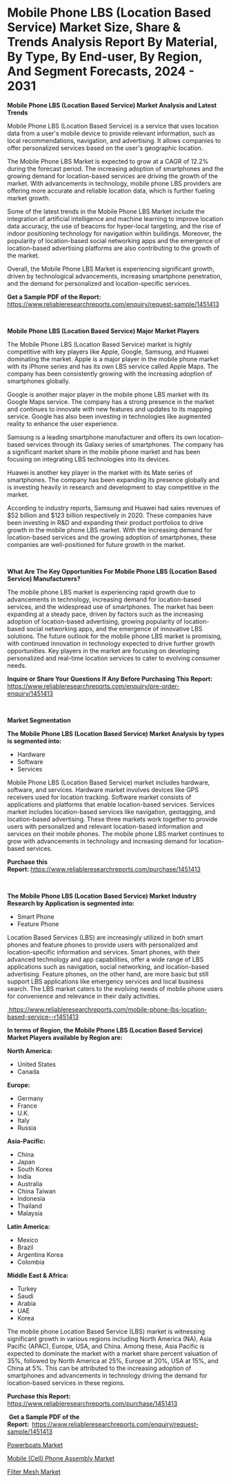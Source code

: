 <p><h1>Mobile Phone LBS (Location Based Service) Market Size, Share & Trends Analysis Report By Material, By Type, By End-user, By Region, And Segment Forecasts, 2024 - 2031</h1></p><p><strong>Mobile Phone LBS (Location Based Service) Market Analysis and Latest Trends</strong></p>
<p><p>Mobile Phone LBS (Location Based Service) is a service that uses location data from a user's mobile device to provide relevant information, such as local recommendations, navigation, and advertising. It allows companies to offer personalized services based on the user's geographic location.</p><p>The Mobile Phone LBS Market is expected to grow at a CAGR of 12.2% during the forecast period. The increasing adoption of smartphones and the growing demand for location-based services are driving the growth of the market. With advancements in technology, mobile phone LBS providers are offering more accurate and reliable location data, which is further fueling market growth.</p><p>Some of the latest trends in the Mobile Phone LBS Market include the integration of artificial intelligence and machine learning to improve location data accuracy, the use of beacons for hyper-local targeting, and the rise of indoor positioning technology for navigation within buildings. Moreover, the popularity of location-based social networking apps and the emergence of location-based advertising platforms are also contributing to the growth of the market.</p><p>Overall, the Mobile Phone LBS Market is experiencing significant growth, driven by technological advancements, increasing smartphone penetration, and the demand for personalized and location-specific services.</p></p>
<p><strong>Get a Sample PDF of the Report:&nbsp;</strong> <a href="https://www.reliableresearchreports.com/enquiry/request-sample/1451413">https://www.reliableresearchreports.com/enquiry/request-sample/1451413</a></p>
<p>&nbsp;</p>
<p><strong>Mobile Phone LBS (Location Based Service) Major Market Players</strong></p>
<p><p>The Mobile Phone LBS (Location Based Service) market is highly competitive with key players like Apple, Google, Samsung, and Huawei dominating the market. Apple is a major player in the mobile phone market with its iPhone series and has its own LBS service called Apple Maps. The company has been consistently growing with the increasing adoption of smartphones globally.</p><p>Google is another major player in the mobile phone LBS market with its Google Maps service. The company has a strong presence in the market and continues to innovate with new features and updates to its mapping service. Google has also been investing in technologies like augmented reality to enhance the user experience.</p><p>Samsung is a leading smartphone manufacturer and offers its own location-based services through its Galaxy series of smartphones. The company has a significant market share in the mobile phone market and has been focusing on integrating LBS technologies into its devices.</p><p>Huawei is another key player in the market with its Mate series of smartphones. The company has been expanding its presence globally and is investing heavily in research and development to stay competitive in the market.</p><p>According to industry reports, Samsung and Huawei had sales revenues of $52 billion and $123 billion respectively in 2020. These companies have been investing in R&D and expanding their product portfolios to drive growth in the mobile phone LBS market. With the increasing demand for location-based services and the growing adoption of smartphones, these companies are well-positioned for future growth in the market.</p></p>
<p>&nbsp;</p>
<p><strong>What Are The Key Opportunities For Mobile Phone LBS (Location Based Service) Manufacturers?</strong></p>
<p><p>The mobile phone LBS market is experiencing rapid growth due to advancements in technology, increasing demand for location-based services, and the widespread use of smartphones. The market has been expanding at a steady pace, driven by factors such as the increasing adoption of location-based advertising, growing popularity of location-based social networking apps, and the emergence of innovative LBS solutions. The future outlook for the mobile phone LBS market is promising, with continued innovation in technology expected to drive further growth opportunities. Key players in the market are focusing on developing personalized and real-time location services to cater to evolving consumer needs.</p></p>
<p><strong>Inquire or Share Your Questions If Any Before Purchasing This Report:</strong> <a href="https://www.reliableresearchreports.com/enquiry/pre-order-enquiry/1451413">https://www.reliableresearchreports.com/enquiry/pre-order-enquiry/1451413</a></p>
<p>&nbsp;</p>
<p><strong>Market Segmentation</strong></p>
<p><strong>The Mobile Phone LBS (Location Based Service) Market Analysis by types is segmented into:</strong></p>
<p><ul><li>Hardware</li><li>Software</li><li>Services</li></ul></p>
<p><p>Mobile Phone LBS (Location Based Service) market includes hardware, software, and services. Hardware market involves devices like GPS receivers used for location tracking. Software market consists of applications and platforms that enable location-based services. Services market includes location-based services like navigation, geotagging, and location-based advertising. These three markets work together to provide users with personalized and relevant location-based information and services on their mobile phones. The mobile phone LBS market continues to grow with advancements in technology and increasing demand for location-based services.</p></p>
<p><strong>Purchase this Report:&nbsp;</strong><a href="https://www.reliableresearchreports.com/purchase/1451413">https://www.reliableresearchreports.com/purchase/1451413</a></p>
<p>&nbsp;</p>
<p><strong>The Mobile Phone LBS (Location Based Service) Market Industry Research by Application is segmented into:</strong></p>
<p><ul><li>Smart Phone</li><li>Feature Phone</li></ul></p>
<p><p>Location Based Services (LBS) are increasingly utilized in both smart phones and feature phones to provide users with personalized and location-specific information and services. Smart phones, with their advanced technology and app capabilities, offer a wide range of LBS applications such as navigation, social networking, and location-based advertising. Feature phones, on the other hand, are more basic but still support LBS applications like emergency services and local business search. The LBS market caters to the evolving needs of mobile phone users for convenience and relevance in their daily activities.</p></p>
<p><a href="https://www.reliableresearchreports.com/mobile-phone-lbs-location-based-service--r1451413">&nbsp;https://www.reliableresearchreports.com/mobile-phone-lbs-location-based-service--r1451413</a></p>
<p><strong>In terms of Region, the Mobile Phone LBS (Location Based Service) Market Players available by Region are:</strong></p>
<p>
    <p> <strong> North America: </strong>
        <ul>
            <li>United States</li>
            <li>Canada</li>
        </ul>
        </p> 
    <p> <strong> Europe: </strong>
        <ul>
            <li>Germany</li>
            <li>France</li>
            <li>U.K.</li>
            <li>Italy</li>
            <li>Russia</li>
        </ul>
        </p> 
    <p> <strong> Asia-Pacific: </strong>
        <ul>
            <li>China</li>
            <li>Japan</li>
            <li>South Korea</li>
            <li>India</li>
            <li>Australia</li>
            <li>China Taiwan</li>
            <li>Indonesia</li>
            <li>Thailand</li>
            <li>Malaysia</li>
        </ul>
        </p> 
    <p> <strong> Latin America: </strong>
        <ul>
            <li>Mexico</li>
            <li>Brazil</li>
            <li>Argentina Korea</li>
            <li>Colombia</li>
        </ul>
        </p> 
    <p> <strong> Middle East & Africa: </strong>
        <ul>
            <li>Turkey</li>
            <li>Saudi</li>
            <li>Arabia</li>
            <li>UAE</li>
            <li>Korea</li>
        </ul>
    </p>
    </p>
<p><p>The mobile phone Location Based Service (LBS) market is witnessing significant growth in various regions including North America (NA), Asia Pacific (APAC), Europe, USA, and China. Among these, Asia Pacific is expected to dominate the market with a market share percent valuation of 35%, followed by North America at 25%, Europe at 20%, USA at 15%, and China at 5%. This can be attributed to the increasing adoption of smartphones and advancements in technology driving the demand for location-based services in these regions.</p></p>
<p><strong>Purchase this Report: </strong><a href="https://www.reliableresearchreports.com/purchase/1451413">https://www.reliableresearchreports.com/purchase/1451413</a></p>
<p>&nbsp;<strong>Get a Sample PDF of the Report:&nbsp;&nbsp;</strong><a href="https://www.reliableresearchreports.com/enquiry/request-sample/1451413">https://www.reliableresearchreports.com/enquiry/request-sample/1451413</a></p>
<p><strong></strong></p>
<p><p><a href="https://www.linkedin.com/pulse/powerboatsnbspmarket-focuses-market-share-size-projected-forecast-11pze?trackingId=RUbGjE6SbggGz9UczQTstg%3D%3D">Powerboats Market</a></p><p><a href="https://github.com/sofayahoo2023/Market-Research-Report-List-4/blob/main/mobile-cell-phone-assembly-market.md">Mobile (Cell) Phone Assembly Market</a></p><p><a href="https://www.linkedin.com/pulse/filter-mesh-market-provides-detailed-segmentation-based-type-application-kmrcc?trackingId=0%2BxvbOvaLC%2F1j73eAgu63w%3D%3D">Filter Mesh Market</a></p></p>